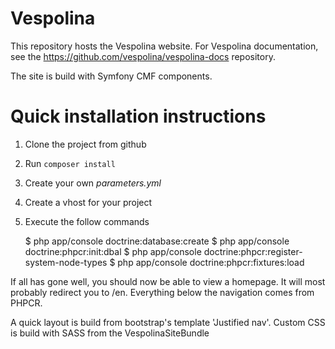 Vespolina
=========

This repository hosts the Vespolina website.
For Vespolina documentation, see the https://github.com/vespolina/vespolina-docs repository.

The site is build with Symfony CMF components.

Quick installation instructions
===============================

1. Clone the project from github
2. Run ``composer install``
3. Create your own _parameters.yml_
4. Create a vhost for your project
5. Execute the follow commands


    $ php app/console doctrine:database:create
    $ php app/console doctrine:phpcr:init:dbal
    $ php app/console doctrine:phpcr:register-system-node-types
    $ php app/console doctrine:phpcr:fixtures:load


If all has gone well, you should now be able to view a homepage. It will most probably redirect you to /en.
Everything below the navigation comes from PHPCR.

A quick layout is build from bootstrap's template 'Justified nav'.
Custom CSS is build with SASS from the VespolinaSiteBundle